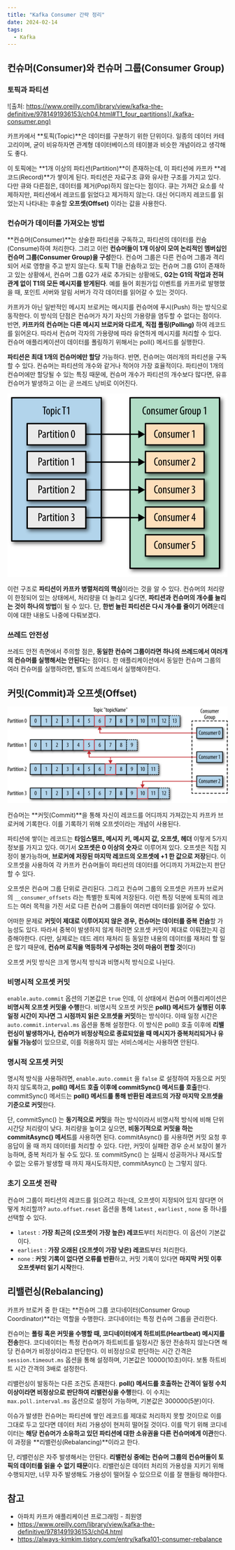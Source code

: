 ```yaml
---
title: "Kafka Consumer 간략 정리"
date: 2024-02-14
tags:
  - Kafka
---
```


## 컨슈머(Consumer)와 컨슈머 그룹(Consumer Group)

### 토픽과 파티션

![출처: https://www.oreilly.com/library/view/kafka-the-definitive/9781491936153/ch04.html#T1_four_partitions](./kafka-consumer.png)

카프카에서 **토픽(Topic)**은 데이터를 구분하기 위한 단위이다. 일종의 데이터 카테고리이며, 굳이 비유하자면 관계형 데이터베이스의 테이블과 비슷한 개념이라고 생각해도 좋다.

이 토픽에는 **1개 이상의 파티션(Partition)**이 존재하는데, 이 파티션에 카프카 **레코드(Record)**가 쌓이게 된다. 파티션은 자료구조 큐와 유사한 구조를 가지고 있다. 다만 큐와 다른점은, 데이터를 제거(Pop)하지 않는다는 점이다. 큐는 가져간 요소를 삭제하지만, 파티션에서 레코드를 읽었다고 제거하지 않는다. 대신 어디까지 레코드를 읽었는지 나타내는 후술할 **오프셋(Offset)** 이라는 값을 사용한다.

### 컨슈머가 데이터를 가져오는 방법

**컨슈머(Consumer)**는 상술한 파티션을 구독하고, 파티션의 데이터를 컨슘(Consume)하여 처리한다. 그리고 이런 **컨슈머들이 1개 이상이 모여 논리적인 멤버십인 컨슈머 그룹(Consumer Group)을 구성**한다. 컨슈머 그룹은 다른 컨슈머 그룹과 격리되어 서로 영향을 주고 받지 않는다. 토픽 T1을 컨슘하고 있는 컨슈머 그룹 G1이 존재하고 있는 상황에서, 컨슈머 그룹 G2가 새로 추가되는 상황에도, **G2는 G1의 작업과 전혀 관계 없이 T1의 모든 메시지를 받게된다**. 예를 들어 회원가입 이벤트를 카프카로 발행했을 때, 포인트 서버와 알림 서버가 각각 데이터를 읽어갈 수 있는 것이다.

카프카가 아닌 일반적인 메시지 브로커는 메시지를 컨슈머에 푸시(Push) 하는 방식으로 동작한다. 이 방식의 단점은 컨슈머가 자기 자신의 가용량을 염두할 수 없다는 점이다. 반면, **카프카의 컨슈머는 다른 메시지 브로커와 다르게, 직접 폴링(Polling)** 하여 레코드를 읽어온다. 따라서 컨슈머 각자의 가용량에 따라 유연하게 메시지를 처리할 수 있다. 컨슈머 애플리케이션이 데이터를 폴링하기 위해서는 poll() 메서드를 실행한다.

**파티션은 최대 1개의 컨슈머에만 할당** 가능하다. 반면, 컨슈머는 여러개의 파티션을 구독할 수 있다. 컨슈머는 파티션의 개수와 같거나 적어야 가장 효율적이다. 파티션이 1개의 컨슈머에만 할당될 수 있는 특징 때문에, 컨슈머 개수가 파티션의 개수보다 많다면, 유휴 컨슈머가 발생하고 이는 곧 쓰레드 낭비로 이어진다.

![Consumer5는 유휴 상태로 리소스를 낭비하고 있다 (출처: https://www.oreilly.com/library/view/kafka-the-definitive/9781491936153/ch04.html)](./idle-consumer.png)

이런 구조로 **파티션이 카프카 병렬처리의 핵심**이라는 것을 알 수 있다. 컨슈머의 처리량이 한정되어 있는 상태에서, 처리량을 더 늘리고 싶다면, **파티션과 컨슈머의 개수를 늘리는 것이 하나의 방법**이 될 수 있다. 단, **한번 늘린 파티션은 다시 개수를 줄이기 어려**운데 이에 대한 내용도 나중에 다뤄보겠다.

### 쓰레드 안전성

쓰레드 안전 측면에서 주의할 점은, **동일한 컨슈머 그룹이라면 하나의 쓰레드에서 여러개의 컨슈머를 실행해서는 안된다**는 점이다. 한 애플리케이션에서 동일한 컨슈머 그룹의 여러 컨슈머를 실행하려면, 별도의 쓰레드에서 실행해야한다.

## 커밋(Commit)과 오프셋(Offset)

![](./offset.png)

컨슈머는 **커밋(Commit)**을 통해 자신이 레코드를 어디까지 가져갔는지 카프카 브로커에 기록한다. 이를 기록하기 위해 오프셋이라는 개념이 사용된다.

파티션에 쌓이는 레코드는 **타임스탬프, 메시지 키, 메시지 값, 오프셋, 헤더** 이렇게 5가지 정보를 가지고 있다. 여기서 **오프셋은 0 이상의 숫자**로 이루어져 있다. 오프셋은 직접 지정이 불가능하며, **브로커에 저장된 마지막 레코드의 오프셋에 +1 한 값으로 저장**된다. 이 오프셋을 사용하여 각 카프카 컨슈머들이 파티션의 데이터를 어디까지 가져갔는지 판단할 수 있다.

오프셋은 컨슈머 그룹 단위로 관리된다. 그리고 컨슈머 그룹의 오프셋은 카프카 브로커의 `__consumer_offsets` 라는 특별한 토픽에 저장된다. 이런 특징 덕분에 토픽의 레코드는 여러 목적을 가진 서로 다른 컨슈머 그룹들이 여러번 데이터를 읽어갈 수 있다.

어떠한 문제로 **커밋이 제대로 이루어지지 않은 경우, 컨슈머는 데이터를 중복 컨슘**할 가능성도 있다. 따라서 중복이 발생하지 않게 하려면 오프셋 커밋이 제대로 이뤄졌는지 검증해야한다. (다만, 실제로는 데드 레터 재처리 등 동일한 내용의 데이터를 재처리 할 일은 많기 때문에, **컨슈머 로직을 멱등하게 구성하는 것이 마음이 편할 것**이다)

오프셋 커밋 방식은 크게 명시적 방식과 비명시적 방식으로 나뉜다.

### 비명시적 오프셋 커밋

`enable.auto.commit` 옵션의 기본값은 `true` 인데, 이 상태에서 컨슈머 어플리케이션은 **비명시적 오프셋 커밋을 수행**한다. 비명시적 오프셋 커밋은 **poll() 메서드가 실행된 이후 일정 시간이 지나면 그 시점까지 읽은 오프셋을 커밋**하는 방식이다. 이때 일정 시간은 `auto.commit.interval.ms` 옵션을 통해 설정한다. 이 방식은 poll() 호출 이후에 **리밸런싱이 발생하거나, 컨슈머가 비정상적으로 종료되었을 때 메시지가 중복처리되거나 유실될 가능성**이 있으므로, 이를 허용하지 않는 서비스에서는 사용하면 안된다.

### 명시적 오프셋 커밋

명시적 방식을 사용하려면, `enable.auto.commit` 을 `false` 로 설정하여 자동으로 커밋하지 않도록하고, **poll() 메서드 호출 이후에 commitSync() 메서드를 호출**한다. commitSync() 메서드는 **poll() 메서드를 통해 반환된 레코드의 가장 마지막 오프셋을 기준으로 커밋**한다.

단, commitSync() 는 **동기적으로 커밋**을 하는 방식이라서 비명시적 방식에 비해 단위 시간당 처리량이 낮다. 처리량을 높이고 싶으면, **비동기적으로 커밋을 하는 commitAsync() 메서드**를 사용하면 된다. commitAsync() 를 사용하면 커밋 요청 후 응답이 올 때 까지 데이터를 처리할 수 있다. 다만, 커밋이 실패한 경우 순서 보장이 불가능하며, 중복 처리가 될 수도 있다. 또 commitSync() 는 실패시 성공하거나 재시도할 수 없는 오류가 발생할 때 까지 재시도하지만, commitAsync() 는 그렇지 않다.

### 초기 오프셋 전략

컨슈머 그룹이 파티션의 레코드를 읽으려고 하는데, 오프셋이 지정되어 있지 않다면 어떻게 처리할까? `auto.offset.reset` 옵션을 통해 `latest` , `earliest` , `none` 중 하나를 선택할 수 있다.

- `latest` : **가장 최근의 (오프셋이 가장 높은) 레코드**부터 처리한다. 이 옵션이 기본값이다.
- `earliest` : **가장 오래된 (오프셋이 가장 낮은) 레코드**부터 처리한다.
- `none` : **커밋 기록이 없다면 오류를 반환**하고, 커밋 기록이 있다면 **마지막 커밋 이후 오프셋부터 읽기 시작**한다.

## 리밸런싱(Rebalancing)

카프카 브로커 중 한 대는 **컨슈머 그룹 코디네이터(Consumer Group Coordinator)**라는 역할을 수행한다. 코디네이터는 특정 컨슈머 그룹을 관리한다.

컨슈머는 **폴링 혹은 커밋을 수행할 때, 코디네이터에게 하트비트(Heartbeat) 메시지를 전송**한다. 코디네이터는 특정 컨슈머가 하트비트를 일정시간 동안 전송하지 않는다면 해당 컨슈머가 비정상이라고 판단한다. 이 비정상으로 판단하는 시간 간격은 `session.timeout.ms` 옵션을 통해 설정하며, 기본값은 10000(10초)이다. 보통 하트비트 시간 간격의 3배로 설정한다.

리밸런싱이 발동하는 다른 조건도 존재한다. **poll() 메서드를 호출하는 간격이 일정 수치 이상이라면 비정상으로 판단하여 리밸런싱을 수행**한다. 이 수치는 `max.poll.interval.ms` 옵션으로 설정이 가능하며, 기본값은 300000(5분)이다.

이슈가 발생한 컨슈머는 파티션에 쌓인 레코드를 제대로 처리하지 못할 것이므로 이를 그대로 두고 있다면 데이터 처리 가용성이 현저히 떨어질 것이다. 이를 막기 위해 코디네이터는 **해당 컨슈머가 소유하고 있던 파티션에 대한 소유권을 다른 컨슈머에게 이관**한다. 이 과정을 **리밸런싱(Rebalancing)**이라고 한다.

단, 리밸런싱은 자주 발생해서는 안된다. **리밸런싱 중에는 컨슈머 그룹의 컨슈머들이 토픽의 데이터를 읽을 수 없기 때문**이다. 리밸런싱은 데이터 처리의 가용성을 지키기 위해 수행되지만, 너무 자주 발생해도 가용성이 떨어질 수 있으므로 이를 잘 핸들링 해야한다.

## 참고

- 아파치 카프카 애플리케이션 프로그래밍 - 최원영
- https://www.oreilly.com/library/view/kafka-the-definitive/9781491936153/ch04.html
- https://always-kimkim.tistory.com/entry/kafka101-consumer-rebalance
